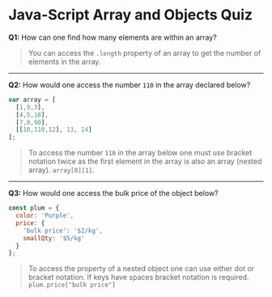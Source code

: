 # Java-Script Array and Objects Quiz

**Q1:** How can one find how many elements are within an array?

> You can access the ```.length``` property of an array to get the number of elements in the array.

---

**Q2:** How would one access the number ```110``` in the array declared below? 
```js
var array = [
  [1,9,3],
  [4,5,18],
  [7,8,90],
  [[10,110,12], 13, 14]
];
```

> To access the number ```110``` in the array below one must use bracket notation twice as the first element in the array is also an array (nested array). ```array[0][1]```.

---

**Q3:** How would one access the bulk price of the object below?
```js
const plum = { 
  color: 'Purple',
  price: {
    'bulk price': '$2/kg',
    smallQty: '$5/kg'
  }
};
```

> To access the property of a nested object one can use either dot or bracket notation. If keys have spaces bracket notation is required. ``` plum.price["bulk price"] ```
